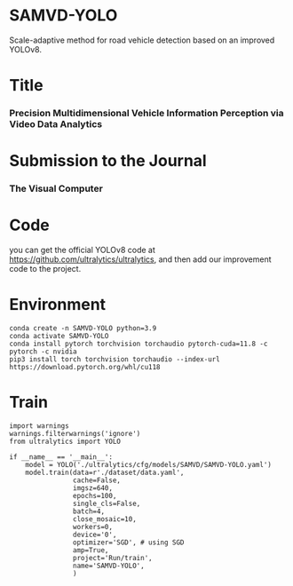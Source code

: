 # SAMVD-YOLO
Scale-adaptive method for road vehicle detection based on an improved YOLOv8.
# Title
### Precision Multidimensional Vehicle Information Perception via Video Data Analytics
# Submission to the Journal
### The Visual Computer
# Code
you can get the official YOLOv8 code at https://github.com/ultralytics/ultralytics, and then add our improvement code to the project.
# Environment
```
conda create -n SAMVD-YOLO python=3.9
conda activate SAMVD-YOLO
conda install pytorch torchvision torchaudio pytorch-cuda=11.8 -c pytorch -c nvidia
pip3 install torch torchvision torchaudio --index-url https://download.pytorch.org/whl/cu118
```
# Train
```
import warnings
warnings.filterwarnings('ignore')
from ultralytics import YOLO

if __name__ == '__main__':
    model = YOLO('./ultralytics/cfg/models/SAMVD/SAMVD-YOLO.yaml')
    model.train(data=r'./dataset/data.yaml',
                cache=False,
                imgsz=640,
                epochs=100,
                single_cls=False,
                batch=4,
                close_mosaic=10,
                workers=0,
                device='0',
                optimizer='SGD', # using SGD
                amp=True,  
                project='Run/train',
                name='SAMVD-YOLO',
                )
```
